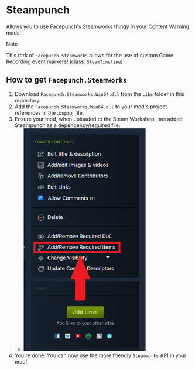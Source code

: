 # Steampunch
Allows you to use Facepunch's Steamworks thingy in your Content Warning mods!

> [!NOTE]
> 
> This fork of `Facepunch.Steamworks` allows for the use of custom Game Recording event markers! (class: `SteamTimeline`)

## How to get `Facepunch.Steamworks`
1. Download `Facepunch.Steamworks.Win64.dll` from the `Libs` folder in this repository.
2. Add the `Facepunch.Steamworks.Win64.dll` to your mod's project references in the .csproj file.
3. Ensure your mod, when uploaded to the Steam Workshop, has added Steampunch as a dependency/required file.
   - ![AddRemove.png](Imgs/AddRemove.png)
4. You're done! You can now use the more friendly `Steamworks` API in your mod!
